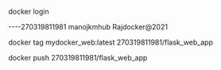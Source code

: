 docker login

----270319811981
manojkmhub
Rajdocker@2021

docker tag mydocker_web:latest 270319811981/flask_web_app

docker push 270319811981/flask_web_app

